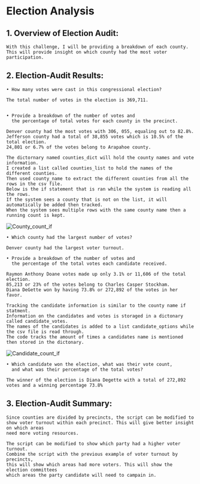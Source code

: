 # Election Analysis

## 1. Overview of Election Audit: 
	With this challenge, I will be providing a breakdown of each county. 
	This will provide insight on which county had the most voter participation.   

## 2. Election-Audit Results:  
	• How many votes were cast in this congressional election?
	
	The total number of votes in the election is 369,711. 
		

	• Provide a breakdown of the number of votes and 
	  the percentage of total votes for each county in the precinct.
	  
	Denver county had the most votes with 306, 055, equaling out to 82.8%. 
	Jefferson county had a total of 38,855 votes which is 10.5% of the total election. 
	24,801 or 6.7% of the votes belong to Arapahoe county.  
		
	The dictornary named counties_dict will hold the county names and vote information. 
	I created a list called counties_list to hold the names of the different counties.
	Then used county_name to extract the different counties from all the rows in the csv file.
	Below is the if statement that is ran while the system is reading all the rows. 
	If the system sees a county that is not on the list, it will automatically be added then tracked. 
	When the system sees multiple rows with the same county name then a running count is kept. 
	
![County_count_if](https://user-images.githubusercontent.com/82127584/117897807-27a01b80-b289-11eb-80bc-0e75e2fbfb3c.PNG)
		
		
	• Which county had the largest number of votes?
		
	Denver county had the largest voter turnout. 

	• Provide a breakdown of the number of votes and 
	  the percentage of the total votes each candidate received.
	  
	Raymon Anthony Doane votes made up only 3.1% or 11,606 of the total election.
	85,213 or 23% of the votes belong to Charles Casper Stockham. 
	Diana DeGette won by having 73.8% or 272,892 of the votes in her favor. 

	Tracking the candidate information is similar to the county name if statment. 
	Information on the candidates and votes is storaged in a dictonary called candidate_votes. 	
	The names of the candidates is added to a list candidate_options while the csv file is read through.
	The code tracks the amount of times a candidates name is mentioned then stored in the dictonary. 
	
![Candidate_count_if](https://user-images.githubusercontent.com/82127584/117897883-53bb9c80-b289-11eb-9286-d0a19c223bd6.PNG)
		

	• Which candidate won the election, what was their vote count, 
	  and what was their percentage of the total votes?
	  
	The winner of the election is Diana Degette with a total of 272,892 votes and a winning percentage 73.8%


## 3. Election-Audit Summary: 

	Since counties are divided by precincts, the script can be modified to 
	show voter turnout within each precinct. This will give better insight on which areas 
	need more voting resources.  
	
	The script can be modified to show which party had a higher voter turnout. 
	Combine the script with the previous example of voter turnout by precincts, 
	this will show which areas had more voters. This will show the election committees
	which areas the party candidate will need to campain in. 
